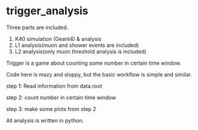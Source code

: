 # trigger_analysis
Three parts are included. 
1. K40 simulation (Geant4) & analysis
2. L1 analysis(muon and shower events are included)
3. L2 analysis(only muon threshold analysis is included)

Trigger is a game about counting some number in certain time window.

Code here is mazy and sloppy, but the basic workflow is simple and similar. 

step 1: Read information from data.root

step 2: count number in certain time window

step 3: make some plots from step 2

All analysis is written in python.
